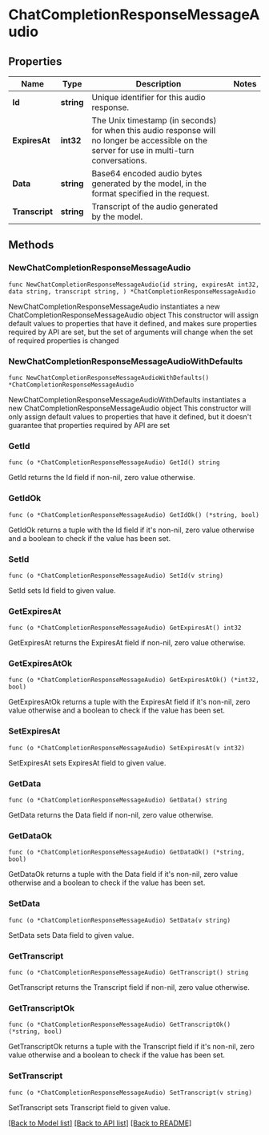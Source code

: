 # ChatCompletionResponseMessageAudio

## Properties

Name | Type | Description | Notes
------------ | ------------- | ------------- | -------------
**Id** | **string** | Unique identifier for this audio response. | 
**ExpiresAt** | **int32** | The Unix timestamp (in seconds) for when this audio response will no longer be accessible on the server for use in multi-turn conversations.  | 
**Data** | **string** | Base64 encoded audio bytes generated by the model, in the format specified in the request.  | 
**Transcript** | **string** | Transcript of the audio generated by the model. | 

## Methods

### NewChatCompletionResponseMessageAudio

`func NewChatCompletionResponseMessageAudio(id string, expiresAt int32, data string, transcript string, ) *ChatCompletionResponseMessageAudio`

NewChatCompletionResponseMessageAudio instantiates a new ChatCompletionResponseMessageAudio object
This constructor will assign default values to properties that have it defined,
and makes sure properties required by API are set, but the set of arguments
will change when the set of required properties is changed

### NewChatCompletionResponseMessageAudioWithDefaults

`func NewChatCompletionResponseMessageAudioWithDefaults() *ChatCompletionResponseMessageAudio`

NewChatCompletionResponseMessageAudioWithDefaults instantiates a new ChatCompletionResponseMessageAudio object
This constructor will only assign default values to properties that have it defined,
but it doesn't guarantee that properties required by API are set

### GetId

`func (o *ChatCompletionResponseMessageAudio) GetId() string`

GetId returns the Id field if non-nil, zero value otherwise.

### GetIdOk

`func (o *ChatCompletionResponseMessageAudio) GetIdOk() (*string, bool)`

GetIdOk returns a tuple with the Id field if it's non-nil, zero value otherwise
and a boolean to check if the value has been set.

### SetId

`func (o *ChatCompletionResponseMessageAudio) SetId(v string)`

SetId sets Id field to given value.


### GetExpiresAt

`func (o *ChatCompletionResponseMessageAudio) GetExpiresAt() int32`

GetExpiresAt returns the ExpiresAt field if non-nil, zero value otherwise.

### GetExpiresAtOk

`func (o *ChatCompletionResponseMessageAudio) GetExpiresAtOk() (*int32, bool)`

GetExpiresAtOk returns a tuple with the ExpiresAt field if it's non-nil, zero value otherwise
and a boolean to check if the value has been set.

### SetExpiresAt

`func (o *ChatCompletionResponseMessageAudio) SetExpiresAt(v int32)`

SetExpiresAt sets ExpiresAt field to given value.


### GetData

`func (o *ChatCompletionResponseMessageAudio) GetData() string`

GetData returns the Data field if non-nil, zero value otherwise.

### GetDataOk

`func (o *ChatCompletionResponseMessageAudio) GetDataOk() (*string, bool)`

GetDataOk returns a tuple with the Data field if it's non-nil, zero value otherwise
and a boolean to check if the value has been set.

### SetData

`func (o *ChatCompletionResponseMessageAudio) SetData(v string)`

SetData sets Data field to given value.


### GetTranscript

`func (o *ChatCompletionResponseMessageAudio) GetTranscript() string`

GetTranscript returns the Transcript field if non-nil, zero value otherwise.

### GetTranscriptOk

`func (o *ChatCompletionResponseMessageAudio) GetTranscriptOk() (*string, bool)`

GetTranscriptOk returns a tuple with the Transcript field if it's non-nil, zero value otherwise
and a boolean to check if the value has been set.

### SetTranscript

`func (o *ChatCompletionResponseMessageAudio) SetTranscript(v string)`

SetTranscript sets Transcript field to given value.



[[Back to Model list]](../README.md#documentation-for-models) [[Back to API list]](../README.md#documentation-for-api-endpoints) [[Back to README]](../README.md)


